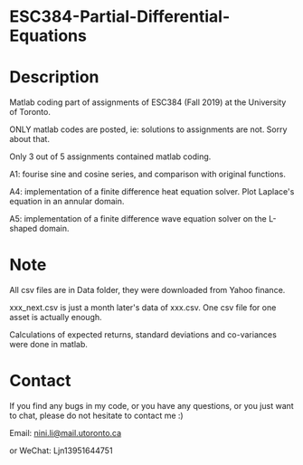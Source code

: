 # ESC384-Partial-Differential-Equations

# Description
Matlab coding part of assignments of ESC384 (Fall 2019) at the University of Toronto. 

ONLY matlab codes are posted, ie: solutions to assignments are not. Sorry about that.

Only 3 out of 5 assignments contained matlab coding.

A1: fourise sine and cosine series, and comparison with original functions.

A4: implementation of a finite difference heat equation solver.
    Plot Laplace's equation in an annular domain. 

A5: implementation of a finite difference wave equation solver on the L-shaped domain.

# Note
All csv files are in Data folder, they were downloaded from Yahoo finance.

xxx_next.csv is just a month later's data of xxx.csv. One csv file for one asset is actually enough.

Calculations of expected returns, standard deviations and co-variances were done in matlab.

# Contact
If you find any bugs in my code, or you have any questions, or you just want to chat, please do not hesitate to contact me :)

Email: nini.li@mail.utoronto.ca

or WeChat: Ljn13951644751
